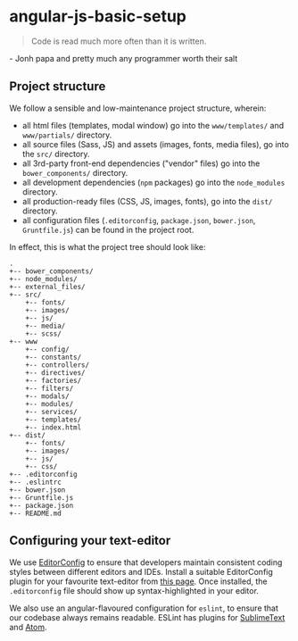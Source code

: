 # angular-js-basic-setup

> Code is read much more often than it is written.

&#45; Jonh papa and pretty much any programmer worth their salt


## Project structure

We follow a sensible and low-maintenance project structure, wherein:
* all html files (templates, modal window) go into the `www/templates/` and `www/partials/` directory.
* all source files (Sass, JS) and assets (images, fonts, media files), go into the `src/` directory.
* all 3rd-party front-end dependencies ("vendor" files) go into the `bower_components/` directory.
* all development dependencies (`npm` packages) go into the `node_modules` directory.
* all production-ready files (CSS, JS, images, fonts), go into the `dist/` directory.
* all configuration files (`.editorconfig`, `package.json`, `bower.json`, `Gruntfile.js`) can be found in the project root.

In effect, this is what the project tree should look like:
```
.
+-- bower_components/
+-- node_modules/
+-- external_files/
+-- src/
    +-- fonts/
    +-- images/
    +-- js/
    +-- media/
    +-- scss/
+-- www    
    +-- config/
    +-- constants/
    +-- controllers/
    +-- directives/
    +-- factories/
    +-- filters/
    +-- modals/
    +-- modules/
    +-- services/
    +-- templates/
    +-- index.html
+-- dist/
    +-- fonts/
    +-- images/
    +-- js/
    +-- css/
+-- .editorconfig
+-- .eslintrc
+-- bower.json
+-- Gruntfile.js
+-- package.json
+-- README.md
```

## Configuring your text-editor

We use [EditorConfig](http://editorconfig.org/) to ensure that developers maintain consistent coding styles between different editors and IDEs. Install a suitable EditorConfig plugin for your favourite text-editor from [this page](http://editorconfig.org/#download). Once installed, the `.editorconfig` file should show up syntax-highlighted in your editor.

We also use an angular-flavoured configuration for `eslint`, to ensure that our codebase always remains readable. ESLint has plugins for [SublimeText](https://github.com/roadhump/SublimeLinter-eslint#installation) and [Atom](https://atom.io/packages/linter-eslint).


